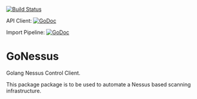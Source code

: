 [![Build Status](https://travis-ci.org/kkirsche/nessusControl.svg?branch=master)](https://travis-ci.org/kkirsche/nessusControl)

API Client: [![GoDoc](https://godoc.org/github.com/kkirsche/nessusControl/api?status.svg)](https://godoc.org/github.com/kkirsche/nessusControl/api)

Import Pipeline: [![GoDoc](https://godoc.org/github.com/kkirsche/nessusControl/import?status.svg)](https://godoc.org/github.com/kkirsche/nessusControl/import)

# GoNessus
Golang Nessus Control Client.

This package package is to be used to automate a Nessus based scanning infrastructure.
